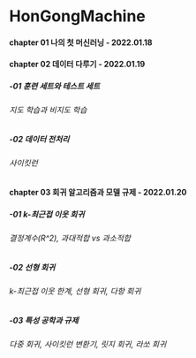 # HonGongMachine

#### chapter 01 나의 첫 머신러닝 - 2022.01.18

#### chapter 02 데이터 다루기 - 2022.01.19
##### -01 훈련 세트와 테스트 세트
###### 지도 학습과 비지도 학습
##### -02 데이터 전처리
###### 사이킷런

#### chapter 03 회귀 알고리즘과 모델 규제 - 2022.01.20
##### -01 k-최근접 이웃 회귀
###### 결정계수(R^2), 과대적합 vs 과소적합
##### -02 선형 회귀
###### k-최근접 이웃 한계, 선형 회귀, 다항 회귀
##### -03 특성 공학과 규제
###### 다중 회귀, 사이킷런 변환기, 릿지 회귀, 라쏘 회귀
